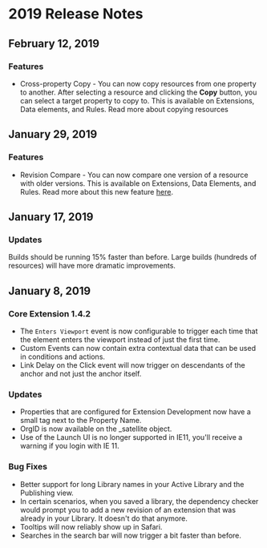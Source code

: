 # 2019 Release Notes

## February 12, 2019

### Features

* Cross-property Copy - You can now copy resources from one property to another.  After selecting a resource and clicking the **Copy** button, you can select a target property to copy to.  This is available on Extensions, Data elements, and Rules.  Read more about copying resources 

## January 29, 2019

### Features

* Revision Compare - You can now compare one version of a resource with older versions.  This is available on Extensions, Data Elements, and Rules.  Read more about this new feature [here](../launch-reference/managing-resources/compare-resource-revisions.md).

## January 17, 2019

### Updates

Builds should be running 15% faster than before.  Large builds \(hundreds of resources\) will have more dramatic improvements.

## January 8, 2019

### Core Extension 1.4.2

* The `Enters Viewport` event is now configurable to trigger each time that the element enters the viewport instead of just the first time.
* Custom Events can now contain extra contextual data that can be used in conditions and actions.
* Link Delay on the Click event will now trigger on descendants of the anchor and not just the anchor itself.

### Updates

* Properties that are configured for Extension Development now have a small tag next to the Property Name.
* OrgID is now available on the \_satellite object.
* Use of the Launch UI is no longer supported in IE11, you'll receive a warning if you login with IE 11.

### Bug Fixes

* Better support for long Library names in your Active Library and the Publishing view.
* In certain scenarios, when you saved a library, the dependency checker would prompt you to add a new revision of an extension that was already in your Library. It doesn't do that anymore.
* Tooltips will now reliably show up in Safari.
* Searches in the search bar will now trigger a bit faster than before.

